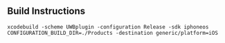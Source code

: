 ## Build Instructions

```commandline
xcodebuild -scheme UWBplugin -configuration Release -sdk iphoneos CONFIGURATION_BUILD_DIR=./Products -destination generic/platform=iOS
```
